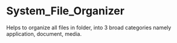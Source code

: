 # System_File_Organizer

Helps to organize all files in folder, into 3 broad categories namely application, document, media.
